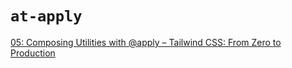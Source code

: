 # `at-apply`

[05: Composing Utilities with @apply – Tailwind CSS: From Zero to Production](https://www.youtube.com/watch?v=TrftauE2Vyk)
